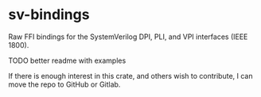 # sv-bindings

Raw FFI bindings for the SystemVerilog DPI, PLI, and VPI interfaces (IEEE 1800).

TODO better readme with examples

If there is enough interest in this crate, and others wish to contribute, I can move the repo to GitHub or Gitlab.
